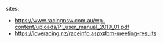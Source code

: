 sites:
- https://www.racingnsw.com.au/wp-content/uploads/PI_user_manual_2019_01.pdf
- https://loveracing.nz/raceinfo.aspx#bm-meeting-results